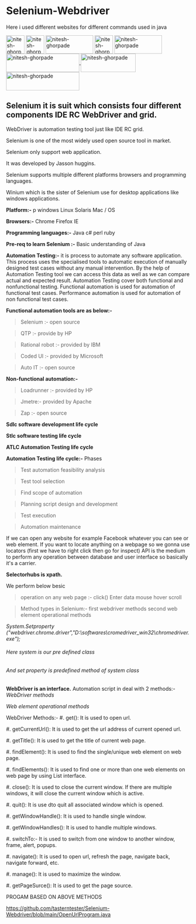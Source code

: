 # Selenium-Webdriver
Here i used different websites for different commands used in java

<a href="https://www.google.com/" target="blank"><img align="center" src="https://freesvg.org/img/1534129544.png" alt="nitesh-ghorpade" height="50" width="50" /></a>
<a href="https://www.facebook.com/" target="blank"><img align="center" src="https://upload.wikimedia.org/wikipedia/commons/thumb/1/1b/Facebook_icon.svg/1200px-Facebook_icon.svg.png" alt="nitesh-ghorpade" height="50" width="50" /></a>
<a href="https://money.rediff.com/index.html/" target="blank"><img align="center" src="https://upload.wikimedia.org/wikipedia/commons/9/90/Rediff-logo.png" alt="nitesh-ghorpade" height="50" width="130" /></a>
<a href="https://www.flipkart.com/" target="blank"><img align="center" src="https://seeklogo.com/images/F/flipkart-logo-3F33927DAA-seeklogo.com.png" alt="nitesh-ghorpade" height="50" width="50" /></a>
<a href="https://demoqa.com/" target="blank"><img align="center" src="https://demoqa.com/images/Toolsqa.jpg" alt="nitesh-ghorpade" height="50" width="130" /></a> 
<a href="https://www.naukri.com/" target="blank"><img align="center" src="https://techstory.in/wp-content/uploads/2015/08/Naukri-Logo.jpg" alt="nitesh-ghorpade" height="50" width="200" />
 <a href="https://paytm.com/" target="blank"><img align="center" src="https://upload.wikimedia.org/wikipedia/commons/thumb/2/24/Paytm_Logo_%28standalone%29.svg/1200px-Paytm_Logo_%28standalone%29.svg.png" alt="nitesh-ghorpade" height="50" width="150" /></a>
 <a href="https://login.yahoo.com/" target="blank"><img align="center" src="https://upload.wikimedia.org/wikipedia/commons/3/3a/Yahoo%21_%282019%29.svg" alt="nitesh-ghorpade" height="50" width="200" /></a>

## Selenium it is suit which consists four different components IDE RC WebDriver and grid.

WebDriver is automation testing tool just like IDE RC grid.

Selenium is one of the most widely used open source tool in market.

Selenium only support web application.


It was developed by Jasson huggins.

Selenium supports multiple different platforms browsers and programming languages.

Winium which is the sister of Selenium use for desktop applications like windows applications.

**Platform:-** p windows Linux Solaris Mac / OS

**Browsers:-** Chrome Firefox IE

**Programming languages:-** Java c# perl ruby 

**Pre-req to learn Selenium :-** Basic understanding of Java

**Automation Testing:-** it is process to automate any software application.
This process uses the specialised tools to automatic execution of manually designed test cases without any manual intervention.
By the help of Automation Testing tool we can access this data as well as we can compare actual and expected result.
Automation Testing cover both functional and nonfunctional testing.
Functional automation is used for automation of functional test cases. Performance automation is used for automation of non functional test cases.

**Functional automation tools are as below:-**

> Selenium :- open source

> QTP :- provide by HP

> Rational robot :- provided by IBM

> Coded UI :- provided by Microsoft

> Auto IT :- open source

**Non-functional automation:-** 

> Loadrunner :- provided by HP

> Jmetre:-  provided by Apache

> Zap :- open source

**Sdlc software development life cycle**

**Stlc software testing life cycle**

**ATLC Automation Testing life cycle**

**Automation Testing life cycle:-**  Phases

> Test automation feasibility analysis

> Test tool selection

> Find scope of automation

> Planning script design and development

> Test execution

> Automation maintenance

If we can open any website for example Facebook whatever you can see or web element.
If you want to locate anything on a webpage so we gonna use locators (first we have to right click then go for inspect)
API is the medium to perform any operation between database and user interface so basically it's a carrier.

**Selectorhubs is xpath.**


We perform below besic 
> operation on any web page :- click()
 Enter data 
mouse hover 
scroll

> Method types in Selenium:-
first webdriver methods 
second web element operational methods

*System.Setproperty ("webdriver.chrome.driver","D:\\softwares\\cromedriver_win32\\chromedriver.exe");* 
###### Here system is our pre defined class 
###### And set property is predefined method of system class 

**WebDriver is an interface.**
Automation script in deal with 2 methods:- 
*WebDriver methods*

*Web element operational methods*

WebDriver Methods:- 
#. get(): It is used to open url.

#. getCurrentUrl(): It is used to get the url address of current opened url. 

#. getTitle(): It is used to get the title of current web page.

#. findElement(): It is used to find the single/unique web element on web page.

#. findElements(): It is used to find one or more than one web elements on web page by using List interface. 

#. close(): It is used to close the current window. If there are multiple windows, it will close the current window which is active.

#. quit(): It is use dto quit all associated window which is opened.

#. getWindowHandle(): It is used to handle single window. 

#. getWindowHandles(): It is used to handle multiple windows.

#. switchTo:- It is used to switch from one window to another window, frame, alert, popups. 

#. navigate(): It is used to open url, refresh the page, navigate back, navigate forward, etc.

#. manage(): It is used to maximize the window. 

#. getPageSurce(): It is used to get the page source. 

PROGAM BASED ON ABOVE METHODS 

https://github.com/tasterntester/Selenium-Webdriver/blob/main/OpenUrlProgram.java

